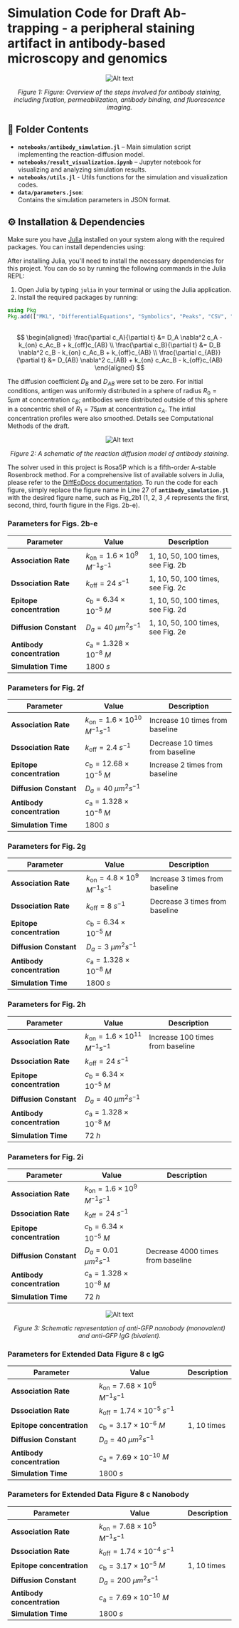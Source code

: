 


# Simulation Code for Draft Ab-trapping - a peripheral staining artifact in antibody-based microscopy and genomics


<div align="center">
  <img src="figures/Schematic1.png" alt="Alt text">
  <p><em>Figure 1: Figure: Overview of the steps involved for antibody staining, including fixation, permeabilization, antibody binding, and fluorescence imaging. </em></p>
</div>

## 📁 Folder Contents  

- **`notebooks/antibody_simulation.jl`** – Main simulation script implementing the reaction-diffusion model.  
- **`notebooks/result_visualization.ipynb`** – Jupyter notebook for visualizing and analyzing simulation results. 
- **`notebooks/utils.jl`** - Utils functions for the simulation and visualization codes.
- **`data/parameters.json`**:  
  Contains the simulation parameters in JSON format.

## ⚙️ Installation & Dependencies  

Make sure you have [Julia](https://julialang.org/downloads/) installed on your system along with the required packages. You can install dependencies using:  

After installing Julia, you'll need to install the necessary dependencies for this project. You can do so by running the following commands in the Julia REPL:

1. Open Julia by typing `julia` in your terminal or using the Julia application.
2. Install the required packages by running:

```julia
using Pkg
Pkg.add(["MKL", "DifferentialEquations", "Symbolics", "Peaks", "CSV", "DataFrames", "JSON", "StatsBase", "Colors", "GLMakie", "Plots",  "Interpolations"])
```

## 
$$
\begin{aligned}
\frac{\partial c_A}{\partial t} &= D_A \nabla^2 c_A - k_{on} c_Ac_B + k_{off}c_{AB} \\
\frac{\partial c_B}{\partial t} &= D_B \nabla^2 c_B - k_{on} c_Ac_B + k_{off}c_{AB} \\ 
\frac{\partial c_{AB}}{\partial t} &= D_{AB} \nabla^2 c_{AB} + k_{on} c_Ac_B - k_{off}c_{AB} 
\end{aligned}
$$

The diffusion coefficient $D_B$ and $D_{AB}$ were set to be zero. For initial conditions, antigen was uniformly distributed in a sphere of radius $R_0=5 \mu m$ at concentration $c_B$; antibodies were distributed outside of this sphere in a concentric shell of $R_1=75 \mu m$  at concentration $c_A$. The intial concentration profiles were also smoothed. Details see Computational Methods of the draft. 

<div align="center">
  <img src="figures/Schematic2.png" alt="Alt text">
  <p><em>Figure 2: A schematic of the reaction diffusion model of antibody staining. </em></p>
</div>

The solver used in this project is Rosa5P which is a fifth-order A-stable Rosenbrock method. For a comprehensive list of available solvers in Julia, please refer to the  [DiffEqDocs documentation](https://docs.sciml.ai/DiffEqDocs/stable/solvers/ode_solve/). To run the code for each figure, simply replace the figure name in Line 27 of **`antibody_simulation.jl`** with the desired figure name, such as Fig_2b1 (1, 2, 3 ,4 represents the first, second, third, fourth figure in the Figs. 2b-e).


### Parameters for Figs. 2b-e
| **Parameter**| **Value**| **Description**|
|----------------------|------------------------------------|------------------------------------------------------|
| **Association Rate**  | $k_{\text{on}} = 1.6 \times 10^9$ $M^{-1}s^{-1}$ | 1, 10, 50, 100 times, see Fig. 2b|
| **Dssociation Rate**   | $k_{\text{off}} = 24$ $s^{-1}$   | 1, 10, 50, 100 times, see Fig. 2c|
| **Epitope concentration**   | $c_{\text{b}} = 6.34 \times 10^{-5}$ $M$   | 1, 10, 50, 100 times, see Fig. 2d|
| **Diffusion Constant**   |  $D_{a} = 40$ $\mu m^2s^{-1}$  | 1, 10, 50, 100 times, see Fig. 2e|
| **Antibody concentration**   | $c_{\text{a}} = 1.328 \times 10^{-8}$ $M$   | |
| **Simulation Time** | 1800 $s$ | |


### Parameters for Fig. 2f
| **Parameter**| **Value**| **Description**|
|----------------------|------------------------------------|------------------------------------------------------|
| **Association Rate**  | $k_{\text{on}} = 1.6 \times 10^{10}$ $M^{-1}s^{-1}$ | Increase 10 times from baseline|
| **Dssociation Rate**   | $k_{\text{off}} = 2.4$ $s^{-1}$   | Decrease 10 times from baseline|
| **Epitope concentration**   | $c_{\text{b}} = 12.68 \times 10^{-5}$ $M$   | Increase 2 times from baseline|
| **Diffusion Constant**   |  $D_{a} = 40$ $\mu m^2s^{-1}$  | |
| **Antibody concentration**   | $c_{\text{a}} = 1.328 \times 10^{-8}$ $M$   | |
| **Simulation Time** | 1800 $s$ | |


### Parameters for Fig. 2g
| **Parameter**| **Value**| **Description**|
|----------------------|------------------------------------|------------------------------------------------------|
| **Association Rate**  | $k_{\text{on}} = 4.8 \times 10^9$ $M^{-1}s^{-1}$ | Increase 3 times from baseline|
| **Dssociation Rate**   | $k_{\text{off}} = 8$ $s^{-1}$   | Decrease 3 times from baseline|
| **Epitope concentration**   | $c_{\text{b}} = 6.34 \times 10^{-5}$ $M$   | |
| **Diffusion Constant**   |  $D_{a} = 3$ $\mu m^2s^{-1}$  | |
| **Antibody concentration**   | $c_{\text{a}} = 1.328 \times 10^{-8}$ $M$   | |
| **Simulation Time** | 1800 $s$ | |


### Parameters for Fig. 2h
| **Parameter**| **Value**| **Description**|
|----------------------|------------------------------------|------------------------------------------------------|
| **Association Rate**  | $k_{\text{on}} = 1.6 \times 10^{11}$ $M^{-1}s^{-1}$ |Increase 100 times from baseline|
| **Dssociation Rate**   | $k_{\text{off}} = 24$ $s^{-1}$   | |
| **Epitope concentration**   | $c_{\text{b}} = 6.34 \times 10^{-5}$ $M$   | |
| **Diffusion Constant**   |  $D_{a} = 40$ $\mu m^2s^{-1}$  | |
| **Antibody concentration**   | $c_{\text{a}} = 1.328 \times 10^{-8}$ $M$   | |
| **Simulation Time** | 72 $h$ | |


### Parameters for Fig. 2i 
| **Parameter**| **Value**| **Description**|
|----------------------|------------------------------------|------------------------------------------------------|
| **Association Rate**  | $k_{\text{on}} = 1.6 \times 10^9$ $M^{-1}s^{-1}$ | |
| **Dssociation Rate**   | $k_{\text{off}} = 24$ $s^{-1}$   | |
| **Epitope concentration**   | $c_{\text{b}} = 6.34 \times 10^{-5}$ $M$   | |
| **Diffusion Constant**   |  $D_{a} = 0.01$ $\mu m^2s^{-1}$  | Decrease 4000 times from baseline|
| **Antibody concentration**   | $c_{\text{a}} = 1.328 \times 10^{-8}$ $M$   | |
| **Simulation Time** | 72 $h$ | |


<div align="center">
  <img src="figures/nanobody_IgG.png" alt="Alt text">
  <p><em>Figure 3: Schematic representation of anti-GFP nanobody (monovalent) and anti-GFP IgG (bivalent).</em></p>
</div>


### Parameters for Extended Data Figure 8 c IgG 
| **Parameter**| **Value**| **Description**|
|----------------------|------------------------------------|------------------------------------------------------|
| **Association Rate**  | $k_{\text{on}} = 7.68 \times 10^6$ $M^{-1}s^{-1}$ | |
| **Dssociation Rate**   | $k_{\text{off}} = 1.74 \times 10^{-5}$ $s^{-1}$   | |
| **Epitope concentration**   | $c_{\text{b}} = 3.17 \times 10^{-6}$ $M$   | 1, 10 times |
| **Diffusion Constant**   |  $D_{a} = 40$ $\mu m^2s^{-1}$  | |
| **Antibody concentration**   | $c_{\text{a}} = 7.69 \times 10^{-10}$ $M$   | |
| **Simulation Time** | 1800 $s$ | |


### Parameters for Extended Data Figure 8 c Nanobody
| **Parameter**| **Value**| **Description**|
|----------------------|------------------------------------|------------------------------------------------------|
| **Association Rate**  | $k_{\text{on}} = 7.68 \times 10^5$ $M^{-1}s^{-1}$ | |
| **Dssociation Rate**   | $k_{\text{off}} = 1.74 \times 10^{-4}$ $s^{-1}$   | |
| **Epitope concentration**   | $c_{\text{b}} = 3.17 \times 10^{-5}$ $M$   | 1, 10 times |
| **Diffusion Constant**   |  $D_{a} = 200$ $\mu m^2s^{-1}$  | |
| **Antibody concentration**   | $c_{\text{a}} = 7.69 \times 10^{-10}$ $M$   | |
| **Simulation Time** | 1800 $s$ | |












